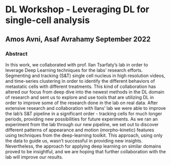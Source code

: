 # DL Workshop - Leveraging DL for single-cell analysis
## Amos Avni, Asaf Avrahamy September 2022
### Abstract
In this work, we collaborated with prof. Ilan Tsarfaty’s lab in order to leverage Deep Learning techniques for the labs’ research efforts. Segmenting and tracking (S&T) single cell nucleus in high resolution videos, and time-series clustering in order to identify the different behaviors of metastatic cells with different treatments.
This kind of collaboration has altered our focus from deep dive into the newest methods in the DL domain of research and sent us to explore and use tools that are utilizing DL in order to improve some of the research done in the lab on real data.
After extensive research and collaboration with Ilans’ lab we were able to improve the lab’s S&T pipeline in a significant order - tracking cells for much longer periods, providing new possibilities for future experiments.
As we ran an experiment from the lab through our new pipeline, we set out to discover different patterns of  appearance and motion (morpho-kinetic) features using techniques from the deep-learning toolkit.
This approach, using only the data to guide us, wasn’t successful in providing new insights. Nevertheless, the approach for applying deep learning on similar domains proved to be insightful, and we are hoping that further collaboration with the lab will improve our results.

